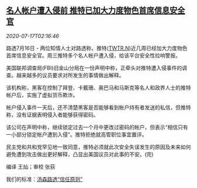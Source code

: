 <!--1594952594000-->
[名人帐户遭入侵前 推特已加大力度物色首席信息安全官](https://cn.reuters.com/article/us-twitter-hack-cio-0717-idCNKCS24I06R)
------

<div><i>2020-07-17T02:16:46</i></div><div class="StandardArticleBody_body"><p>路透7月16日 - 两位知情人士对路透称，推特(<span id="symbol_TWTR.N_0"><a href="//www.reuters.com/companies/TWTR.N">TWTR.N</a></span>)近几周已经加大力度物色首席信息安全官。周三推特多个名人帐户遭入侵，给该平台安全性拉响警报。 </p><p>美国联邦调查局(FBI)旧金山分局在一份声明中称，正牵头对推特遭入侵事件的调查。越来越多的议员要求对所发生的事情做出解释。 </p><p>该机构称，黑客在控制了拜登、卡戴珊、奥巴马和马斯克等名人和政界人士的推特帐户后，实施了虚拟货币欺诈。 </p><p>帐户侵入事件一天后，还不清楚黑客是否能够看到帐户持有者发送的私信，但推特称，没有证据表明侵入者能够获得密码。 </p><p>该公司在声明中称，继续锁定过去一个月中更改过密码的帐户，但表示“相信只有一小部分锁定帐户遭到入侵”。推特拒绝就高管职位事宜置评。 </p><p>民主党和共和党罕见地一致同意，推特必须就此次安全失误发生的原因及未来如何避免遭到攻击做出更好解释，凸显出美国议员对此事的不安。(完) </p><div class="Attribution_container"><div class="Attribution_attribution"><p class="Attribution_content">编译 王灿；审校 张荻 </p></div></div><div class="StandardArticleBody_trustBadgeContainer"><span class="StandardArticleBody_trustBadgeTitle">我们的标准：</span><span class="trustBadgeUrl"><a href="https://www.thomsonreuters.cn/content/dam/openweb/documents/pdf/china/brochures/about-us-1.pdf">汤森路透“信任原则”</a></span></div></div>
